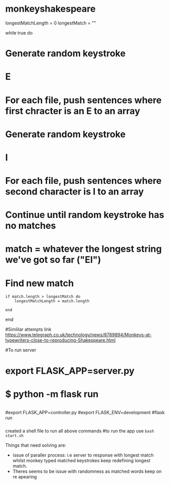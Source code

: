 # monkeyshakespeare
longestMatchLength = 0
longestMatch = ""

while true do

# Generate random keystroke
# E

# For each file, push sentences where first chracter is an E to an array

# Generate random keystroke
# I

# For each file, push sentences where second character is I to an array

# Continue until random keystroke has no matches

# match = whatever the longest string we've got so far ("EI")

# Find new match
    if match.length > longestMatch do
        longestMatchLength = match.length

    end

end
 
#Simlilar attempts link https://www.telegraph.co.uk/technology/news/8789894/Monkeys-at-typewriters-close-to-reproducing-Shakespeare.html

#To run server 
# export FLASK_APP=server.py
# $ python -m flask run
######
#export FLASK_APP=controller.py
#export FLASK_ENV=development
#flask run
#####
created a shell file to run all above commands 
#to run the app use `bash start.sh`

Things that need solving are:
- issue of paraller process: i.e server to response with longest match whilst monkey typed matched keystrokes  keep redefining longest match. 
- Theres seems to be issue with randomness as matched words keep on re apearing 
